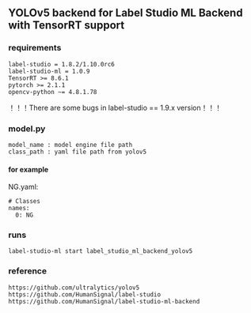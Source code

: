 ## YOLOv5 backend for Label Studio ML Backend with TensorRT support
### requirements
```
label-studio = 1.8.2/1.10.0rc6
label-studio-ml = 1.0.9
TensorRT >= 8.6.1
pytorch >= 2.1.1
opencv-python ~= 4.8.1.78
```
！！！There are some bugs in label-studio == 1.9.x version！！！

### model.py
```
model_name : model engine file path
class_path : yaml file path from yolov5
```
#### for example 
NG.yaml:
```
# Classes
names:
  0: NG
```
### runs
```
label-studio-ml start label_studio_ml_backend_yolov5
```
### reference
```
https://github.com/ultralytics/yolov5
https://github.com/HumanSignal/label-studio
https://github.com/HumanSignal/label-studio-ml-backend
```
